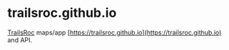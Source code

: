 # trailsroc.github.io

[TrailsRoc][] maps/app [https://trailsroc.github.io](https://trailsroc.github.io) and API.

[TrailsRoc]: https://trailsroc.org/
